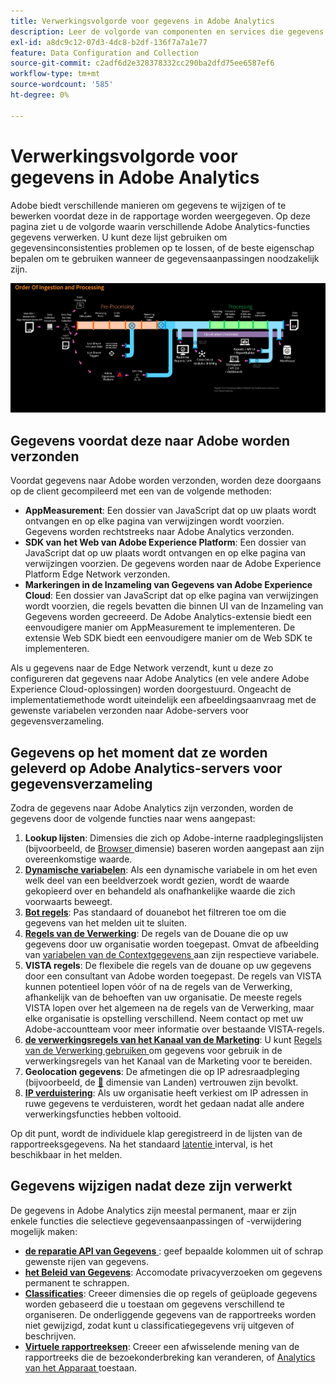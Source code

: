 ```yaml
---
title: Verwerkingsvolgorde voor gegevens in Adobe Analytics
description: Leer de volgorde van componenten en services die gegevens verwerken in Adobe Analytics.
exl-id: a8dc9c12-07d3-4dc8-b2df-136f7a7a1e77
feature: Data Configuration and Collection
source-git-commit: c2adf6d2e328378332cc290ba2dfd75ee6587ef6
workflow-type: tm+mt
source-wordcount: '585'
ht-degree: 0%

---
```


# Verwerkingsvolgorde voor gegevens in Adobe Analytics

Adobe biedt verschillende manieren om gegevens te wijzigen of te bewerken voordat deze in de rapportage worden weergegeven. Op deze pagina ziet u de volgorde waarin verschillende Adobe Analytics-functies gegevens verwerken. U kunt deze lijst gebruiken om gegevensinconsistenties problemen op te lossen, of de beste eigenschap bepalen om te gebruiken wanneer de gegevensaanpassingen noodzakelijk zijn.

![Verwerkingsopdracht](assets/processing-order.png)

## Gegevens voordat deze naar Adobe worden verzonden

Voordat gegevens naar Adobe worden verzonden, worden deze doorgaans op de client gecompileerd met een van de volgende methoden:

* **AppMeasurement**: Een dossier van JavaScript dat op uw plaats wordt ontvangen en op elke pagina van verwijzingen wordt voorzien. Gegevens worden rechtstreeks naar Adobe Analytics verzonden.
* **SDK van het Web van Adobe Experience Platform**: Een dossier van JavaScript dat op uw plaats wordt ontvangen en op elke pagina van verwijzingen voorzien. De gegevens worden naar de Adobe Experience Platform Edge Network verzonden.
* **Markeringen in de Inzameling van Gegevens van Adobe Experience Cloud**: Een dossier van JavaScript dat op elke pagina van verwijzingen wordt voorzien, die regels bevatten die binnen UI van de Inzameling van Gegevens worden gecreeerd. De Adobe Analytics-extensie biedt een eenvoudigere manier om AppMeasurement te implementeren. De extensie Web SDK biedt een eenvoudigere manier om de Web SDK te implementeren.

Als u gegevens naar de Edge Network verzendt, kunt u deze zo configureren dat gegevens naar Adobe Analytics (en vele andere Adobe Experience Cloud-oplossingen) worden doorgestuurd. Ongeacht de implementatiemethode wordt uiteindelijk een afbeeldingsaanvraag met de gewenste variabelen verzonden naar Adobe-servers voor gegevensverzameling.

## Gegevens op het moment dat ze worden geleverd op Adobe Analytics-servers voor gegevensverzameling

Zodra de gegevens naar Adobe Analytics zijn verzonden, worden de gegevens door de volgende functies naar wens aangepast:

1. **Lookup lijsten**: Dimensies die zich op Adobe-interne raadplegingslijsten (bijvoorbeeld, de [ Browser ](/help/components/dimensions/browser.md) dimensie) baseren worden aangepast aan zijn overeenkomstige waarde.
2. [**Dynamische variabelen**](/help/implement/vars/page-vars/dynamic-variables.md): Als een dynamische variabele in om het even welk deel van een beeldverzoek wordt gezien, wordt de waarde gekopieerd over en behandeld als onafhankelijke waarde die zich voorwaarts beweegt.
3. [**Bot regels**](/help/admin/admin/c-manage-report-suites/c-edit-report-suites/general/bot-removal/bot-rules.md): Pas standaard of douanebot het filtreren toe om die gegevens van het melden uit te sluiten.
4. [**Regels van de Verwerking**](/help/admin/admin/c-manage-report-suites/c-edit-report-suites/general/processing-rules/pr-overview.md): De regels van de Douane die op uw gegevens door uw organisatie worden toegepast. Omvat de afbeelding van [ variabelen van de Contextgegevens ](/help/implement/vars/page-vars/contextdata.md) aan zijn respectieve variabele.
5. **VISTA regels**: De flexibele die regels van de douane op uw gegevens door een consultant van Adobe worden toegepast. De regels van VISTA kunnen potentieel lopen vóór of na de regels van de Verwerking, afhankelijk van de behoeften van uw organisatie. De meeste regels VISTA lopen over het algemeen na de regels van de Verwerking, maar elke organisatie is opstelling verschillend. Neem contact op met uw Adobe-accountteam voor meer informatie over bestaande VISTA-regels.
6. [**de verwerkingsregels van het Kanaal van de Marketing**](/help/admin/admin/c-manage-report-suites/c-edit-report-suites/marketing-channels/c-rules.md): U kunt [ Regels van de Verwerking gebruiken ](/help/admin/admin/c-manage-report-suites/c-edit-report-suites/general/processing-rules/pr-overview.md) om gegevens voor gebruik in de verwerkingsregels van het Kanaal van de Marketing voor te bereiden.
7. **Geolocation gegevens**: De afmetingen die op IP adresraadpleging (bijvoorbeeld, de [&#128279;](/help/components/dimensions/countries.md) dimensie van Landen) vertrouwen zijn bevolkt.
8. [**IP verduistering**](/help/admin/admin/c-manage-report-suites/c-edit-report-suites/general/general-acct-settings-admin.md): Als uw organisatie heeft verkiest om IP adressen in ruwe gegevens te verduisteren, wordt het gedaan nadat alle andere verwerkingsfuncties hebben voltooid.

Op dit punt, wordt de individuele klap geregistreerd in de lijsten van de rapportreeksgegevens. Na het standaard [ latentie ](latency.md) interval, is het beschikbaar in het melden.

## Gegevens wijzigen nadat deze zijn verwerkt

De gegevens in Adobe Analytics zijn meestal permanent, maar er zijn enkele functies die selectieve gegevensaanpassingen of -verwijdering mogelijk maken:

* [**de reparatie API van Gegevens** ](https://developer.adobe.com/analytics-apis/docs/2.0/guides/endpoints/data-repair/): geef bepaalde kolommen uit of schrap gewenste rijen van gegevens.
* [**het Beleid van Gegevens**](/help/admin/admin/c-data-governance/an-gdpr-workflow.md): Accomodate privacyverzoeken om gegevens permanent te schrappen.
* [**Classificaties**](/help/components/classifications/classifications-overview.md): Creeer dimensies die op regels of geüploade gegevens worden gebaseerd die u toestaan om gegevens verschillend te organiseren. De onderliggende gegevens van de rapportreeks worden niet gewijzigd, zodat kunt u classificatiegegevens vrij uitgeven of beschrijven.
* [**Virtuele rapportreeksen**](/help/components/vrs/vrs-about.md): Creeer een afwisselende mening van de rapportreeks die de bezoekonderbreking kan veranderen, of [ Analytics van het Apparaat ](/help/components/cda/overview.md) toestaan.

